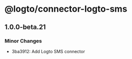 # @logto/connector-logto-sms

## 1.0.0-beta.21

### Minor Changes

- 3ba3912: Add Logto SMS connector

